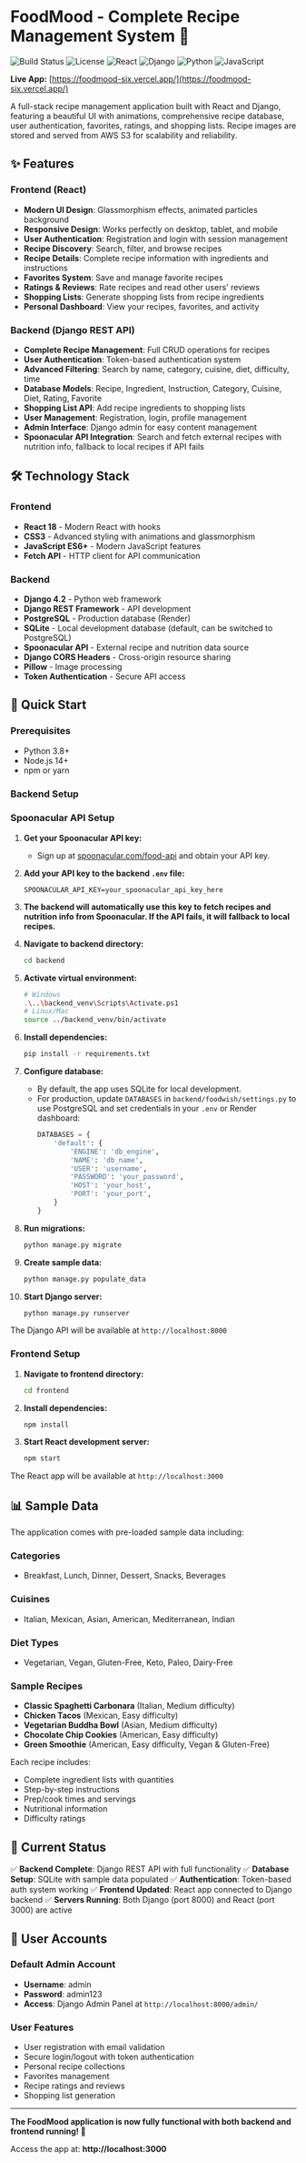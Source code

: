 # FoodMood - Complete Recipe Management System 🍳

![Build Status](https://img.shields.io/badge/build-passing-brightgreen)
![License](https://img.shields.io/badge/license-MIT-blue)
![React](https://img.shields.io/badge/frontend-React-blue)
![Django](https://img.shields.io/badge/backend-Django-green)
![Python](https://img.shields.io/badge/language-Python-blue)
![JavaScript](https://img.shields.io/badge/language-JavaScript-yellow)

**Live App:**
[https://foodmood-six.vercel.app/](https://foodmood-six.vercel.app/)


A full-stack recipe management application built with React and Django, featuring a beautiful UI with animations, comprehensive recipe database, user authentication, favorites, ratings, and shopping lists. Recipe images are stored and served from AWS S3 for scalability and reliability.

## ✨ Features

### Frontend (React)
- **Modern UI Design**: Glassmorphism effects, animated particles background
- **Responsive Design**: Works perfectly on desktop, tablet, and mobile
- **User Authentication**: Registration and login with session management
- **Recipe Discovery**: Search, filter, and browse recipes
- **Recipe Details**: Complete recipe information with ingredients and instructions
- **Favorites System**: Save and manage favorite recipes
- **Ratings & Reviews**: Rate recipes and read other users' reviews
- **Shopping Lists**: Generate shopping lists from recipe ingredients
- **Personal Dashboard**: View your recipes, favorites, and activity

### Backend (Django REST API)
- **Complete Recipe Management**: Full CRUD operations for recipes
- **User Authentication**: Token-based authentication system
- **Advanced Filtering**: Search by name, category, cuisine, diet, difficulty, time
- **Database Models**: Recipe, Ingredient, Instruction, Category, Cuisine, Diet, Rating, Favorite
- **Shopping List API**: Add recipe ingredients to shopping lists
- **User Management**: Registration, login, profile management
- **Admin Interface**: Django admin for easy content management
- **Spoonacular API Integration**: Search and fetch external recipes with nutrition info, fallback to local recipes if API fails

## 🛠️ Technology Stack

### Frontend
- **React 18** - Modern React with hooks
- **CSS3** - Advanced styling with animations and glassmorphism
- **JavaScript ES6+** - Modern JavaScript features
- **Fetch API** - HTTP client for API communication

### Backend  
- **Django 4.2** - Python web framework
- **Django REST Framework** - API development
- **PostgreSQL** - Production database (Render)
- **SQLite** - Local development database (default, can be switched to PostgreSQL)
- **Spoonacular API** - External recipe and nutrition data source
- **Django CORS Headers** - Cross-origin resource sharing
- **Pillow** - Image processing
- **Token Authentication** - Secure API access

## 🚀 Quick Start

### Prerequisites
- Python 3.8+ 
- Node.js 14+
- npm or yarn

### Backend Setup
### Spoonacular API Setup

1. **Get your Spoonacular API key:**
   - Sign up at [spoonacular.com/food-api](https://spoonacular.com/food-api) and obtain your API key.

2. **Add your API key to the backend `.env` file:**
   ```env
   SPOONACULAR_API_KEY=your_spoonacular_api_key_here
   ```

3. **The backend will automatically use this key to fetch recipes and nutrition info from Spoonacular. If the API fails, it will fallback to local recipes.**

1. **Navigate to backend directory:**
   ```bash
   cd backend
   ```

2. **Activate virtual environment:**
   ```bash
   # Windows
   .\..\backend_venv\Scripts\Activate.ps1
   # Linux/Mac
   source ../backend_venv/bin/activate
   ```

3. **Install dependencies:**
   ```bash
   pip install -r requirements.txt
   ```

4. **Configure database:**
   - By default, the app uses SQLite for local development.
   - For production, update `DATABASES` in `backend/foodwish/settings.py` to use PostgreSQL and set credentials in your `.env` or Render dashboard:
     ```python
     DATABASES = {
         'default': {
             'ENGINE': 'db_engine',
             'NAME': 'db_name',
             'USER': 'username',
             'PASSWORD': 'your_password',
             'HOST': 'your_host',
             'PORT': 'your_port',
         }
     }
     ```

5. **Run migrations:**
   ```bash
   python manage.py migrate
   ```

6. **Create sample data:**
   ```bash
   python manage.py populate_data
   ```

7. **Start Django server:**
   ```bash
   python manage.py runserver
   ```

The Django API will be available at `http://localhost:8000`

### Frontend Setup

1. **Navigate to frontend directory:**
   ```bash
   cd frontend
   ```

2. **Install dependencies:**
   ```bash
   npm install
   ```

3. **Start React development server:**
   ```bash
   npm start
   ```

The React app will be available at `http://localhost:3000`

## 📊 Sample Data

The application comes with pre-loaded sample data including:

### Categories
- Breakfast, Lunch, Dinner, Dessert, Snacks, Beverages

### Cuisines  
- Italian, Mexican, Asian, American, Mediterranean, Indian

### Diet Types
- Vegetarian, Vegan, Gluten-Free, Keto, Paleo, Dairy-Free

### Sample Recipes
- **Classic Spaghetti Carbonara** (Italian, Medium difficulty)
- **Chicken Tacos** (Mexican, Easy difficulty) 
- **Vegetarian Buddha Bowl** (Asian, Medium difficulty)
- **Chocolate Chip Cookies** (American, Easy difficulty)
- **Green Smoothie** (American, Easy difficulty, Vegan & Gluten-Free)

Each recipe includes:
- Complete ingredient lists with quantities
- Step-by-step instructions
- Prep/cook times and servings
- Nutritional information
- Difficulty ratings

## 🎯 Current Status

✅ **Backend Complete**: Django REST API with full functionality
✅ **Database Setup**: SQLite with sample data populated
✅ **Authentication**: Token-based auth system working
✅ **Frontend Updated**: React app connected to Django backend
✅ **Servers Running**: Both Django (port 8000) and React (port 3000) are active

## 👥 User Accounts

### Default Admin Account
- **Username**: admin
- **Password**: admin123
- **Access**: Django Admin Panel at `http://localhost:8000/admin/`

### User Features
- User registration with email validation
- Secure login/logout with token authentication
- Personal recipe collections
- Favorites management
- Recipe ratings and reviews
- Shopping list generation

---

**The FoodMood application is now fully functional with both backend and frontend running! 🚀**

Access the app at: **http://localhost:3000**